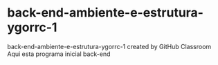 # back-end-ambiente-e-estrutura-ygorrc-1
back-end-ambiente-e-estrutura-ygorrc-1 created by GitHub Classroom
Aqui esta programa inicial back-end
